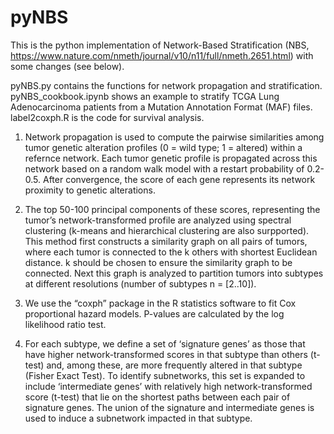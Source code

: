 # pyNBS
This is the python implementation of Network-Based Stratification (NBS, https://www.nature.com/nmeth/journal/v10/n11/full/nmeth.2651.html) with some changes (see below). 

pyNBS.py contains the functions for network propagation and stratification. 
pyNBS_cookbook.ipynb shows an example to stratify TCGA Lung Adenocarcinoma patients from a Mutation Annotation Format (MAF) files.
label2coxph.R is the code for survival analysis.

1. Network propagation is used to compute the pairwise similarities among tumor genetic alteration profiles (0 = wild type; 1 = altered) within a refernce network. Each tumor genetic profile is propagated across this network based on a random walk model with a restart probability of 0.2-0.5. After convergence, the score of each gene represents its network proximity to genetic alterations.

2. The top 50-100 principal components of these scores, representing the tumor’s network-transformed profile are analyzed using spectral clustering (k-means and hierarchical clustering are also surpported). This method first constructs a similarity graph on all pairs of tumors, where each tumor is connected to the k others with shortest Euclidean distance. k should be chosen to ensure the similarity graph to be connected. Next this graph is analyzed to partition tumors into subtypes at different resolutions (number of subtypes n = [2..10]).

3. We use the “coxph” package in the R statistics software to fit Cox proportional hazard models. P-values are calculated by the log likelihood ratio test. 

4. For each subtype, we define a set of ‘signature genes’ as those that have higher network-transformed scores in that subtype than others (t-test) and, among these, are more frequently altered in that subtype (Fisher Exact Test). To identify subnetworks, this set is expanded to include ‘intermediate genes’ with relatively high network-transformed score (t-test) that lie on the shortest paths between each pair of signature genes. The union of the signature and intermediate genes is used to induce a subnetwork impacted in that subtype.
